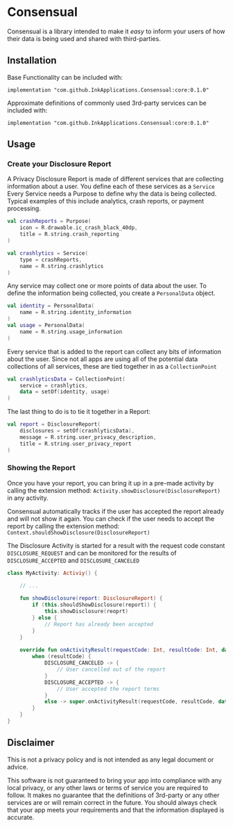 Consensual
==========

Consensual is a library intended to make it *easy* to inform your users
of how their data is being used and shared with third-parties.

Installation
------------

Base Functionality can be included with:

    implementation "com.github.InkApplications.Consensual:core:0.1.0"

Approximate definitions of commonly used 3rd-party services can be 
included with: 

    implementation "com.github.InkApplications.Consensual:core:0.1.0"
    
Usage
-----

### Create your Disclosure Report

A Privacy Disclosure Report is made of different services that are
collecting information about a user. You define each of these services
as a `Service`
Every Service needs a Purpose to define why the data is being 
collected. Typical examples of this include analytics, crash reports,
or payment processing.

```kotlin
val crashReports = Purpose(
    icon = R.drawable.ic_crash_black_40dp,
    title = R.string.crash_reporting
)

val crashlytics = Service(
    type = crashReports,
    name = R.string.crashlytics
)
```

Any service may collect one or more points of data about the user.
To define the information being collected, you create a 
`PersonalData` object.

```kotlin
val identity = PersonalData(
    name = R.string.identity_information
)
val usage = PersonalData(
    name = R.string.usage_information
)
```

Every service that is added to the report can collect any bits of 
information about the user. Since not all apps are using all of the
potential data collections of all services, these are tied together
in as a `CollectionPoint`

```kotlin
val crashlyticsData = CollectionPoint(
    service = crashlytics,
    data = setOf(identity, usage)
)
```

The last thing to do is to tie it together in a Report:

```kotlin
val report = DisclosureReport(
    disclosures = setOf(crashlyticsData),
    message = R.string.user_privacy_description,
    title = R.string.user_privacy_report
)
```

### Showing the Report

Once you have your report, you can bring it up in a pre-made activity
by calling the extension method: `Activity.showDisclosure(DisclosureReport)`
in any activity.

Consensual automatically tracks if the user has accepted the 
report already and will not show it again. You can check if the user
needs to accept the report by calling the extension method: 
`Context.shouldShowDisclosure(DisclosureReport)`

The Disclosure Activity is started for a result with the request code
constant `DISCLOSURE_REQUEST` and can be monitored for the results of
`DISCLOSURE_ACCEPTED` and `DISCLOSURE_CANCELED`

```kotlin
class MyActivity: Activiy() {

    // ...
    
    fun showDisclosure(report: DisclosureReport) {
        if (this.shouldShowDisclosure(report)) {
            this.showDisclosure(reoprt)
        } else {
            // Report has already been accepted
        }
    }
    
    override fun onActivityResult(requestCode: Int, resultCode: Int, data: Intent?) {
        when (resultCode) {
            DISCLOSURE_CANCELED -> {
                // User cancelled out of the report
            }
            DISCLOSURE_ACCEPTED -> {
                // User accepted the report terms
            }
            else -> super.onActivityResult(requestCode, resultCode, data)
        }
    }
}
```
    
Disclaimer
----------

This is not a privacy policy and is not intended as any legal 
document or advice.

This software is not guaranteed to bring your app into compliance with
any local privacy, or any other laws or terms of service you are 
required to follow. It makes no guarantee that the definitions of 
3rd-party or any other services are or will remain correct in the 
future. You should always check that your app meets your requirements
and that the information displayed is accurate.
